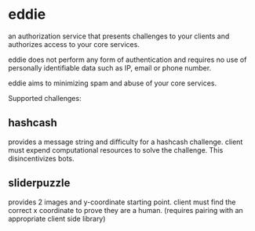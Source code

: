 # eddie

an authorization service that presents challenges to your clients and authorizes access to your core services.

eddie does not perform any form of authentication and requires no use of personally identifiable data such as IP, email or phone number.

eddie aims to minimizing spam and abuse of your core services.

Supported challenges:

## hashcash

provides a message string and difficulty for a hashcash challenge. client must expend computational resources to solve the challenge. This disincentivizes bots.

## sliderpuzzle 

provides 2 images and y-coordinate starting point. client must find the correct x coordinate to prove they are a human. (requires pairing with an appropriate client side library)

